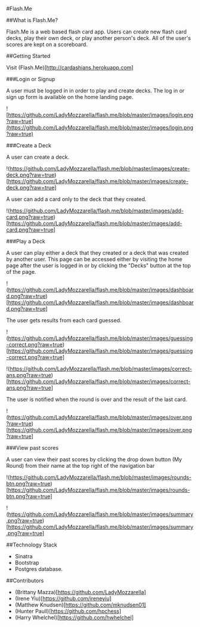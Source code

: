 #Flash.Me

##What is Flash.Me?

Flash.Me is a web based flash card app. Users can create new flash card decks, play their own deck, or play another person's deck. All of the user's scores are kept on a scoreboard.

##Getting Started

Visit (Flash.Me)[http://cardashians.herokuapp.com]

###Login or Signup

A user must be logged in in order to play and create decks. The log in or sign up form is available on the home landing page.

![https://github.com/LadyMozzarella/flash.me/blob/master/images/login.png?raw=true](https://github.com/LadyMozzarella/flash.me/blob/master/images/login.png?raw=true)

###Create a Deck

A user can create a deck.

!(https://github.com/LadyMozzarella/flash.me/blob/master/images/create-deck.png?raw=true)[https://github.com/LadyMozzarella/flash.me/blob/master/images/create-deck.png?raw=true]

A user can add a card only to the deck that they created.

!(https://github.com/LadyMozzarella/flash.me/blob/master/images/add-card.png?raw=true)[https://github.com/LadyMozzarella/flash.me/blob/master/images/add-card.png?raw=true]

###Play a Deck

A user can play either a deck that they created or a deck that was created by another user. This page can be accessed either by visiting the home page after the user is logged in or by clicking the "Decks" button at the top of the page.

!(https://github.com/LadyMozzarella/flash.me/blob/master/images/dashboard.png?raw=true)[https://github.com/LadyMozzarella/flash.me/blob/master/images/dashboard.png?raw=true]

The user gets results from each card guessed.

!(https://github.com/LadyMozzarella/flash.me/blob/master/images/guessing-correct.png?raw=true)[https://github.com/LadyMozzarella/flash.me/blob/master/images/guessing-correct.png?raw=true]

!(https://github.com/LadyMozzarella/flash.me/blob/master/images/correct-ans.png?raw=true)[https://github.com/LadyMozzarella/flash.me/blob/master/images/correct-ans.png?raw=true]

The user is notified when the round is over and the result of the last card.

!(https://github.com/LadyMozzarella/flash.me/blob/master/images/over.png?raw=true)[https://github.com/LadyMozzarella/flash.me/blob/master/images/over.png?raw=true]

###View past scores

A user can view their past scores by clicking the drop down button (My Round) from their name at the top right of the navigation bar

!(https://github.com/LadyMozzarella/flash.me/blob/master/images/rounds-btn.png?raw=true)[https://github.com/LadyMozzarella/flash.me/blob/master/images/rounds-btn.png?raw=true]

!(https://github.com/LadyMozzarella/flash.me/blob/master/images/summary.png?raw=true)[https://github.com/LadyMozzarella/flash.me/blob/master/images/summary.png?raw=true]


##Technology Stack
- Sinatra
- Bootstrap
- Postgres database.

##Contributors
- (Brittany Mazza)[https://github.com/LadyMozzarella]
- (Irene Yiu)[https://github.com/ireneyiu]
- (Matthew Knudsen)[https://github.com/mknudsen01]
- (Hunter Paull)[https://github.com/hpchess]
- (Harry Whelchel)[https://github.com/hwhelchel]